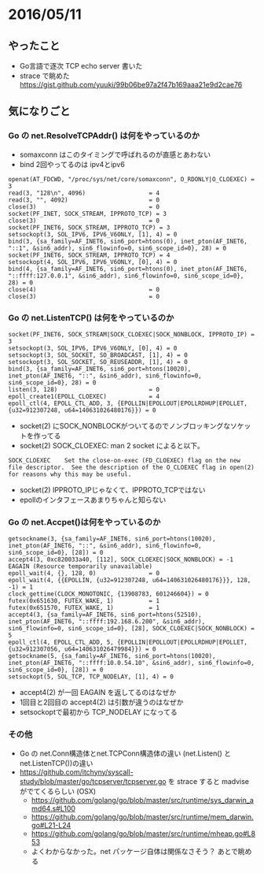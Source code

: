 2016/05/11
==========

## やったこと

- Go言語で逐次 TCP echo server 書いた
- strace で眺めた https://gist.github.com/yuuki/99b06be97a2f47b169aaa21e9d2cae76

## 気になりごと

###  Go の net.ResolveTCPAddr() は何をやっているのか
  - somaxconn はこのタイミングで呼ばれるのが直感とあわない
  - bind 2回やってるのは ipv4とipv6

```
openat(AT_FDCWD, "/proc/sys/net/core/somaxconn", O_RDONLY|O_CLOEXEC) = 3
read(3, "128\n", 4096)                  = 4
read(3, "", 4092)                       = 0
close(3)                                = 0
socket(PF_INET, SOCK_STREAM, IPPROTO_TCP) = 3
close(3)                                = 0
socket(PF_INET6, SOCK_STREAM, IPPROTO_TCP) = 3
setsockopt(3, SOL_IPV6, IPV6_V6ONLY, [1], 4) = 0
bind(3, {sa_family=AF_INET6, sin6_port=htons(0), inet_pton(AF_INET6, "::1", &sin6_addr), sin6_flowinfo=0, sin6_scope_id=0}, 28) = 0
socket(PF_INET6, SOCK_STREAM, IPPROTO_TCP) = 4
setsockopt(4, SOL_IPV6, IPV6_V6ONLY, [0], 4) = 0
bind(4, {sa_family=AF_INET6, sin6_port=htons(0), inet_pton(AF_INET6, "::ffff:127.0.0.1", &sin6_addr), sin6_flowinfo=0, sin6_scope_id=0}, 28) = 0
close(4)                                = 0
close(3)                                = 0
```

### Go の net.ListenTCP() は何をやっているのか

```
socket(PF_INET6, SOCK_STREAM|SOCK_CLOEXEC|SOCK_NONBLOCK, IPPROTO_IP) = 3
setsockopt(3, SOL_IPV6, IPV6_V6ONLY, [0], 4) = 0
setsockopt(3, SOL_SOCKET, SO_BROADCAST, [1], 4) = 0
setsockopt(3, SOL_SOCKET, SO_REUSEADDR, [1], 4) = 0
bind(3, {sa_family=AF_INET6, sin6_port=htons(10020), inet_pton(AF_INET6, "::", &sin6_addr), sin6_flowinfo=0, sin6_scope_id=0}, 28) = 0
listen(3, 128)                          = 0
epoll_create1(EPOLL_CLOEXEC)            = 4
epoll_ctl(4, EPOLL_CTL_ADD, 3, {EPOLLIN|EPOLLOUT|EPOLLRDHUP|EPOLLET, {u32=912307248, u64=140631026480176}}) = 0
```

- socket(2) にSOCK_NONBLOCKがついてるのでノンブロッキングなソケットを作ってる 
- socket(2) SOCK_CLOEXEC: man 2 socket によると以下。

```
SOCK_CLOEXEC    Set the close-on-exec (FD_CLOEXEC) flag on the new file descriptor.  See the description of the O_CLOEXEC flag in open(2) for reasons why this may be useful.
```

- socket(2) IPPROTO_IPじゃなくて、IPPROTO_TCPではない
- epollのインタフェースあまりちゃんと知らない

### Go の net.Accpet()は何をやっているのか

```
getsockname(3, {sa_family=AF_INET6, sin6_port=htons(10020), inet_pton(AF_INET6, "::", &sin6_addr), sin6_flowinfo=0, sin6_scope_id=0}, [28]) = 0
accept4(3, 0xc820033a40, [112], SOCK_CLOEXEC|SOCK_NONBLOCK) = -1 EAGAIN (Resource temporarily unavailable)
epoll_wait(4, {}, 128, 0)               = 0
epoll_wait(4, {{EPOLLIN, {u32=912307248, u64=140631026480176}}}, 128, -1) = 1
clock_gettime(CLOCK_MONOTONIC, {13908783, 601246604}) = 0
futex(0x651630, FUTEX_WAKE, 1)          = 1
futex(0x651570, FUTEX_WAKE, 1)          = 1
accept4(3, {sa_family=AF_INET6, sin6_port=htons(52510), inet_pton(AF_INET6, "::ffff:192.168.6.200", &sin6_addr), sin6_flowinfo=0, sin6_scope_id=0}, [28], SOCK_CLOEXEC|SOCK_NONBLOCK) = 5
epoll_ctl(4, EPOLL_CTL_ADD, 5, {EPOLLIN|EPOLLOUT|EPOLLRDHUP|EPOLLET, {u32=912307056, u64=140631026479984}}) = 0
getsockname(5, {sa_family=AF_INET6, sin6_port=htons(10020), inet_pton(AF_INET6, "::ffff:10.0.54.10", &sin6_addr), sin6_flowinfo=0, sin6_scope_id=0}, [28]) = 0
setsockopt(5, SOL_TCP, TCP_NODELAY, [1], 4) = 0
```

- accept4(2) が一回 EAGAIN を返してるのはなぜか
- 1回目と2回目の accept4(2) は引数が違うのはなぜか
- setsockoptで最初から TCP_NODELAY になってる

### その他

- Go の net.Conn構造体とnet.TCPConn構造体の違い (net.Listen() と net.ListenTCP())の違い
- https://github.com/itchyny/syscall-study/blob/master/go/tcpserver/tcpserver.go を strace すると madvise がでてくるらしい (OSX)
  - https://github.com/golang/go/blob/master/src/runtime/sys_darwin_amd64.s#L100
  - https://github.com/golang/go/blob/master/src/runtime/mem_darwin.go#L21-L24
  - https://github.com/golang/go/blob/master/src/runtime/mheap.go#L853
  - よくわからなかった。net パッケージ自体は関係なさそう？ あとで眺める
